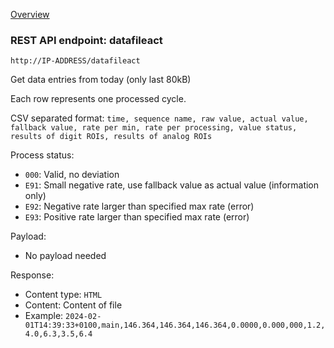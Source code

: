 [Overview](_OVERVIEW.md) 

### REST API endpoint: datafileact

`http://IP-ADDRESS/datafileact`


Get data entries from today (only last 80kB)

Each row represents one processed cycle.

CSV separated format: `time, sequence name, raw value, actual value, fallback value, rate per min, rate per processing, value status, results of digit ROIs, results of analog ROIs`

Process status:
- `000`: Valid, no deviation
- `E91`: Small negative rate, use fallback value as actual value (information only)
- `E92`: Negative rate larger than specified max rate (error)
- `E93`: Positive rate larger than specified max rate (error)


Payload:
- No payload needed

Response:
- Content type: `HTML`
- Content: Content of file
- Example: `2024-02-01T14:39:33+0100,main,146.364,146.364,146.364,0.0000,0.000,000,1.2,4.0,6.3,3.5,6.4`
